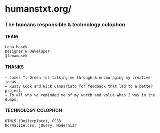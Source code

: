 # humanstxt.org/
### The humans responsible & technology colophon

#### TEAM

    Lena Masek
    Designer & Developer
    @lenamasek

#### THANKS

    – James T. Green for talking me through & encouraging my creative ideas.
    – Rusty Cook and Nick Cannariato for feedback that led to a better project.
    – To all who've reminded me of my worth and value when I was in the dumps.

#### TECHNOLOGY COLOPHON

    HTML5 (Boilerplate), CSS3
    Normalize.css, jQuery, Modernizr
